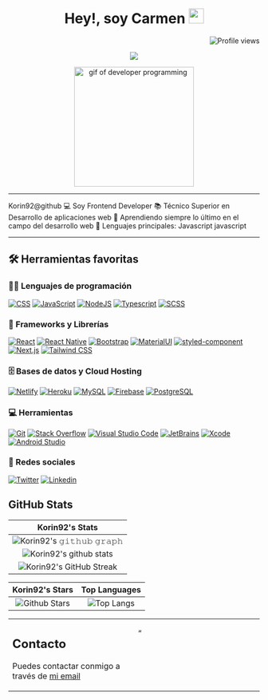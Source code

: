 <h1 align="center">
Hey!, soy Carmen
  <img src="https://media.giphy.com/media/hvRJCLFzcasrR4ia7z/giphy.gif" width="30"></h1>
 <!--<img src="https://komarev.com/ghpvc/?username=I-am-vishalmaurya&label=Profile%20Views&color=0e75b6&style=flat" align='right' alt="vishalmaurya" />-->
 <img src="https://komarev.com/ghpvc/?username=Korin92" alt="Profile views" align='right'/> <a href="https://github.com/Korin92/Korin92/"> </a> 
<br/>

<!-- Typing SVG by DenverCoder1 - https://github.com/DenverCoder1/readme-typing-svg -->
<p align="center">
  <a href="https://github.com/DenverCoder1/readme-typing-svg"><img src="https://readme-typing-svg.herokuapp.com?lines=Frontend+developer;ReactJS+lover;Siempre%20aprendiendo%20nuevas%20cosas&center=true&width=380&height=45"></a>
</p>
<p align="center">
<img src="https://media.giphy.com/media/765ccrAiB0g9z6EApL/giphy.gif" alt="gif of developer programming" width="240" />
</p>
<hr>

Korin92@github
💻 Soy Frontend Developer 📚 Técnico Superior en Desarrollo de aplicaciones web 🌱 Aprendiendo siempre lo último en el campo del desarrollo web 🌟 Lenguajes principales: Javascript
javascript


<hr>


## 🛠️ Herramientas favoritas

### 👨‍💻 Lenguajes de programación

<p>
    <a href="#"><img alt="CSS" src="https://img.shields.io/badge/CSS%20-%231572B6.svg?logo=css3&logoColor=white"></a>
    <a href="#"><img alt="JavaScript" src="https://img.shields.io/badge/JavaScript%20-%23F7DF1E.svg?logo=javascript&logoColor=black"></a>
    <a href="#"><img alt="NodeJS" src="https://img.shields.io/badge/Node.js%20-%2343853D.svg?logo=node.js&logoColor=white"></a>
    <a href="#"><img alt="Typescript" src="https://img.shields.io/badge/typescript-%23007ACC.svg?&logo=typescript&logoColor=white"></a>
    <a href="#"><img alt="SCSS" src="https://img.shields.io/badge/SCSS%20-%23CC6699.svg?logo=sass&logoColor=white"></a>
</p>

### 🧰 Frameworks y Librerías

<p>
    <a href="#"><img alt="React" src="https://img.shields.io/badge/React-20232A?style=for-the-badge&logo=react&logoColor=61DAFB"></a>
    <a href="#"><img alt="React Native" src="https://img.shields.io/badge/React_Native-20232A?style=for-the-badge&logo=react&logoColor=61DAFB"></a>
    <a href="#"><img alt="Bootstrap" src="https://img.shields.io/badge/Bootstrap-563D7C?style=for-the-badge&logo=bootstrap&logoColor=white"></a>
    <a href="#"><img alt="MaterialUI" src="https://img.shields.io/badge/MaterialUI-007FFF?style=for-the-badge&logo=mui&logoColor=white"></a>
    <a href="#"><img alt="styled-component" src="https://img.shields.io/badge/styled--components-DB7093?style=for-the-badge&logo=styled-components&logoColor=white"></a>
    <a href="#"><img alt="Next.js" src="https://img.shields.io/badge/Next.js-000000?style=for-the-badge&logo=nextdotjs&logoColor=white"></a>
    <a href="#"><img alt="Tailwind CSS" src="https://img.shields.io/badge/Tailwind_CSS-38B2AC?style=for-the-badge&logo=tailwind-css&logoColor=white"></a>
</p>

### 🗄️ Bases de datos y Cloud Hosting

<p>
    <a href="#"><img alt="Netlify" src="https://img.shields.io/badge/netlify-%23000000.svg?style=for-the-badge&logo=netlify&logoColor=#00C7B7"></a>
    <a href="#"><img alt="Heroku" src="https://img.shields.io/badge/Heroku%20-%23430098.svg?logo=heroku&logoColor=white"></a>
    <a href="#"><img alt="MySQL" src="https://img.shields.io/badge/MySQL-00000F?style=for-the-badge&logo=mysql&logoColor=white"></a>
    <a href="#"><img alt="Firebase" src ="https://img.shields.io/badge/Firebase-%23316192.svg?logo=firebase&logoColor=white"></a>
    <a href="#"><img alt="PostgreSQL" src="https://img.shields.io/badge/PostgreSQL-316192?logo=postgresql&logoColor=white"></a>
</p>

### 💻 Herramientas

<p>
    <a href="#"><img alt="Git" src="https://img.shields.io/badge/Git%20-%23F05033.svg?logo=git&logoColor=white"></a>
    <a href="#"><img alt="Stack Overflow" src="https://img.shields.io/badge/-Stack%20Overflow-FE7A16?logo=stack-overflow&logoColor=white"></a>
    <a href="#"><img alt="Visual Studio Code" src="https://img.shields.io/badge/Visual%20Studio%20Code-0078d7.svg?logo=visual-studio-code&logoColor=white"></a>
    <a href="#"><img alt="JetBrains" src="https://img.shields.io/badge/JetBrains-000000?logo=jetbrains&logoColor=white"></a>
    <a href="#"><img alt="Xcode" src="https://img.shields.io/badge/Xcode-007ACC?logo=xcode&logoColor=white"></a>
    <a href="#"><img alt="Android Studio" src="https://img.shields.io/badge/Android_Studio-3DDC84?logo=android-studio&logoColor=white"></a>
</p>

### 📲 Redes sociales
<p>
    <a href="https://twitter.com/korinDev92"><img alt="Twitter" src="https://img.shields.io/badge/Twitter-%231DA1F2.svg?style=for-the-badge&logo=Twitter&logoColor=white"></a>
    <a href="https://www.linkedin.com/in/carmen-del-amor-herrera-6a775bb7/"><img alt="Linkedin" src="https://img.shields.io/badge/linkedin-%230077B5.svg?style=for-the-badge&logo=linkedin&logoColor=white"></a>
</p>


## GitHub Stats


|                                                                     Korin92's Stats                                                                     |
|:------------------------------------------------------------------------------------------------------------------------------------------------------:|
| ![Korin92's 𝚐𝚒𝚝𝚑𝚞𝚋 𝚐𝚛𝚊𝚙𝚑](https://github-readme-activity-graph.vercel.app/graph?username=Korin92&theme=react-dark&hide_border=true&area=true) |
| ![Korin92's github stats](https://github-readme-stats.vercel.app/api?username=Korin92&show_icons=true&theme=algolia)              | 
| ![Korin92's GitHub Streak](https://github-readme-streak-stats.herokuapp.com/?user=Korin92&theme=algolia)   
    

|                                                                                                      Korin92's Stars                                                                                                       |                                                           Top Languages                                                           |      
|:-------------------------------------------------------------------------------------------------------------------------------------------------------------------------------------------------------------------------:|:---------------------------------------------------------------------------------------------------------------------------------:|
| ![Github Stars](https://github-readme-stats.vercel.app/api?username=Korin92&show_icons=true&locale=en&count_private=true&hide_rank=true&custom_title=My%20GitHub%20Stats&disable_animations=true&theme=algolia) | ![Top Langs](https://github-readme-stats.vercel.app/api/top-langs/?username=Korin92&langs_count=8&theme=algolia&layout=compact) |



<table style="border: none">
  <tr>
  <td width="50%" valign="top">

## Contacto

Puedes contactar conmigo a través de  <a href="mailto:carmene8992@gmail.com">mi email</a>


  </td>
  <td width="50%" valign="top">


“
